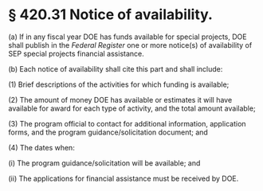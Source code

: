 # § 420.31   Notice of availability.

(a) If in any fiscal year DOE has funds available for special projects, DOE shall publish in the _Federal Register_ one or more notice(s) of availability of SEP special projects financial assistance. 


(b) Each notice of availability shall cite this part and shall include: 


(1) Brief descriptions of the activities for which funding is available; 


(2) The amount of money DOE has available or estimates it will have available for award for each type of activity, and the total amount available; 


(3) The program official to contact for additional information, application forms, and the program guidance/solicitation document; and 


(4) The dates when: 


(i) The program guidance/solicitation will be available; and 


(ii) The applications for financial assistance must be received by DOE. 




